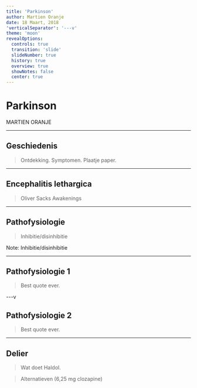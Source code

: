 ```yaml
---
title: 'Parkinson'
author: Martien Oranje
date: 18 Maart, 2018
'verticalSeparator': '---v'
theme: 'moon'
revealOptions:
  controls: true
  transition: 'slide'
  slideNumber: true
  history: true
  overview: true
  showNotes: false
  center: true
---
```


# Parkinson

MARTIEN ORANJE

---

## Geschiedenis

> Ontdekking. Symptomen. Plaatje paper.

---

## Encephalitis lethargica

> Oliver Sacks Awakenings

---

## Pathofysiologie

> Inhibitie/disinhibitie

Note: Inhibitie/disinhibitie

---

## Pathofysiologie 1

> Best quote ever.

---v

## Pathofysiologie 2

> Best quote ever.

---

## Delier

> Wat doet Haldol.

> Alternatieven (6,25 mg clozapine)
